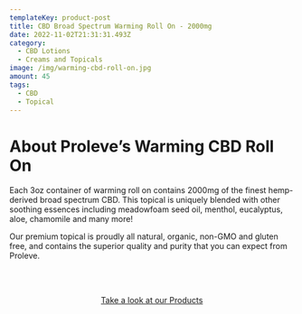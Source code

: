 ```yaml
---
templateKey: product-post
title: CBD Broad Spectrum Warming Roll On - 2000mg
date: 2022-11-02T21:31:31.493Z
category:
  - CBD Lotions
  - Creams and Topicals
image: /img/warming-cbd-roll-on.jpg
amount: 45
tags:
  - CBD
  - Topical
---
```

# **About Proleve’s Warming CBD Roll On**

Each 3oz container of warming roll on contains 2000mg of the finest hemp-derived broad spectrum CBD. This topical is uniquely blended with other soothing essences including meadowfoam seed oil, menthol, eucalyptus, aloe, chamomile and many more! 

Our premium topical is proudly all natural, organic, non-GMO and gluten free, and contains the superior quality and purity that you can expect from Proleve.

<br><br>

<Center><a class="link-view-more-products" target="_blank" href="https://capitalamericanshaman.com/products">Take a look at our Products</a></Center>